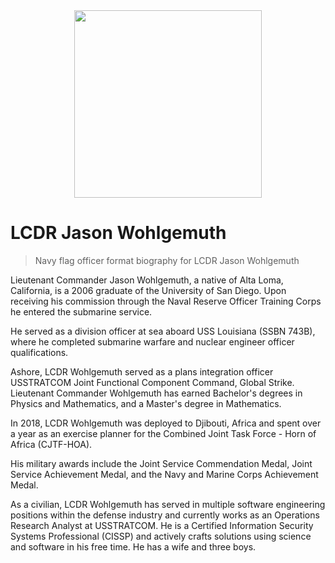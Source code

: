 
<div align="center">
    <img src="../assets/with-cover_with-smile.jpg?raw=true" height="300px">
</div>

# LCDR Jason Wohlgemuth
> Navy flag officer format biography for LCDR Jason Wohlgemuth

Lieutenant Commander Jason Wohlgemuth, a native of Alta Loma, California, is a 2006 graduate of the University of San Diego. Upon receiving his commission through the Naval Reserve Officer Training Corps he entered the submarine service.

He served as a division officer at sea aboard USS Louisiana (SSBN 743B), where he completed submarine warfare and nuclear engineer officer qualifications.

Ashore, LCDR Wohlgemuth served as a plans integration officer USSTRATCOM Joint Functional Component Command, Global Strike. Lieutenant Commander Wohlgemuth has earned Bachelor's degrees in Physics and Mathematics, and a Master's degree in Mathematics.

In 2018, LCDR Wohlgemuth was deployed to Djibouti, Africa and spent over a year as an exercise planner for the Combined Joint Task Force - Horn of Africa (CJTF-HOA).

His military awards include the Joint Service Commendation Medal, Joint Service Achievement Medal, and the Navy and Marine Corps Achievement Medal.

As a civilian, LCDR Wohlgemuth has served in multiple software engineering positions within the defense industry and currently works as an Operations Research Analyst at USSTRATCOM. He is a Certified Information Security Systems Professional (CISSP) and actively crafts solutions using science and software in his free time. He has a wife and three boys.
